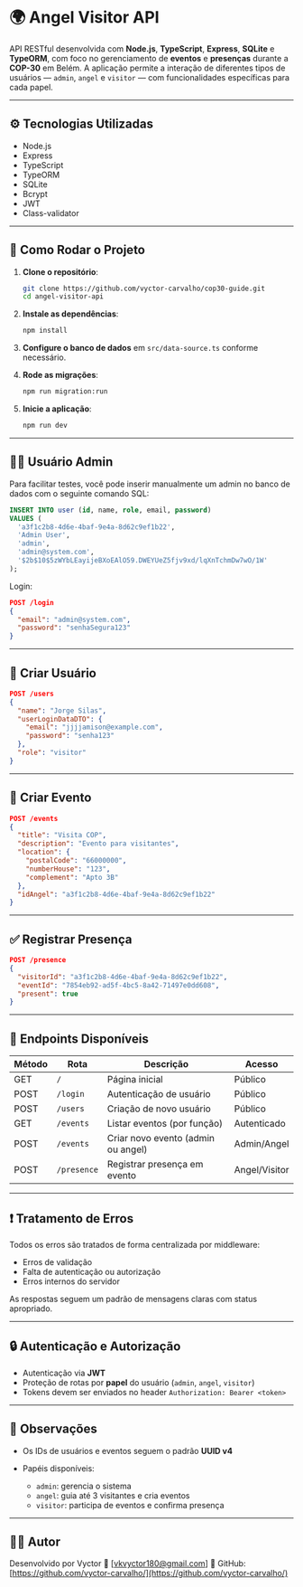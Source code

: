 

# 🌍 Angel Visitor API

API RESTful desenvolvida com **Node.js**, **TypeScript**, **Express**, **SQLite** e **TypeORM**, com foco no gerenciamento de **eventos** e **presenças** durante a **COP-30** em Belém. A aplicação permite a interação de diferentes tipos de usuários — `admin`, `angel` e `visitor` — com funcionalidades específicas para cada papel.

---

## ⚙️ Tecnologias Utilizadas

- Node.js
- Express
- TypeScript
- TypeORM
- SQLite
- Bcrypt
- JWT
- Class-validator

---

## 🚀 Como Rodar o Projeto

1. **Clone o repositório**:
   ```bash
   git clone https://github.com/vyctor-carvalho/cop30-guide.git
   cd angel-visitor-api
   ```


2. **Instale as dependências**:

   ```bash
   npm install
   ```

3. **Configure o banco de dados** em `src/data-source.ts` conforme necessário.

4. **Rode as migrações**:
    ```bash
    npm run migration:run
    ```

5. **Inicie a aplicação**:

   ```bash
   npm run dev
   ```

---

## 👮‍♂️ Usuário Admin

Para facilitar testes, você pode inserir manualmente um admin no banco de dados com o seguinte comando SQL:

```sql
INSERT INTO user (id, name, role, email, password)
VALUES (
  'a3f1c2b8-4d6e-4baf-9e4a-8d62c9ef1b22', 
  'Admin User', 
  'admin', 
  'admin@system.com', 
  '$2b$10$5zWYbLEayijeBXoEAlO59.DWEYUeZ5fjv9xd/lqXnTchmDw7wO/1W'
);
```

Login:

```json
POST /login
{
  "email": "admin@system.com",
  "password": "senhaSegura123"
}
```

---

## 🧑 Criar Usuário

```json
POST /users
{
  "name": "Jorge Silas",
  "userLoginDataDTO": {
    "email": "jjjjamison@example.com",
    "password": "senha123"
  },
  "role": "visitor"
}
```

---

## 📅 Criar Evento

```json
POST /events
{
  "title": "Visita COP",
  "description": "Evento para visitantes",
  "location": {
    "postalCode": "66000000",
    "numberHouse": "123",
    "complement": "Apto 3B"
  },
  "idAngel": "a3f1c2b8-4d6e-4baf-9e4a-8d62c9ef1b22"
}
```

---

## ✅ Registrar Presença

```json
POST /presence
{
  "visitorId": "a3f1c2b8-4d6e-4baf-9e4a-8d62c9ef1b22",
  "eventId": "7854eb92-ad5f-4bc5-8a42-71497e0dd608",
  "present": true
}
```

---

## 📁 Endpoints Disponíveis

| Método | Rota        | Descrição                          | Acesso        |
| ------ | ----------- | ---------------------------------- | ------------- |
| GET    | `/`         | Página inicial                     | Público       |
| POST   | `/login`    | Autenticação de usuário            | Público       |
| POST   | `/users`    | Criação de novo usuário            | Público       |
| GET    | `/events`   | Listar eventos (por função)        | Autenticado   |
| POST   | `/events`   | Criar novo evento (admin ou angel) | Admin/Angel   |
| POST   | `/presence` | Registrar presença em evento       | Angel/Visitor |

---

## ❗ Tratamento de Erros

Todos os erros são tratados de forma centralizada por middleware:

* Erros de validação
* Falta de autenticação ou autorização
* Erros internos do servidor

As respostas seguem um padrão de mensagens claras com status apropriado.

---

## 🔒 Autenticação e Autorização

* Autenticação via **JWT**
* Proteção de rotas por **papel** do usuário (`admin`, `angel`, `visitor`)
* Tokens devem ser enviados no header `Authorization: Bearer <token>`

---

## 📌 Observações

* Os IDs de usuários e eventos seguem o padrão **UUID v4**
* Papéis disponíveis:

  * `admin`: gerencia o sistema
  * `angel`: guia até 3 visitantes e cria eventos
  * `visitor`: participa de eventos e confirma presença

---

## 🧑‍💻 Autor

Desenvolvido por Vyctor
📧 \[[vkvyctor180@gmail.com](mailto:vkvyctor180@gmail.com)]
🔗 GitHub: [https://github.com/vyctor-carvalho/](https://github.com/vyctor-carvalho/)


